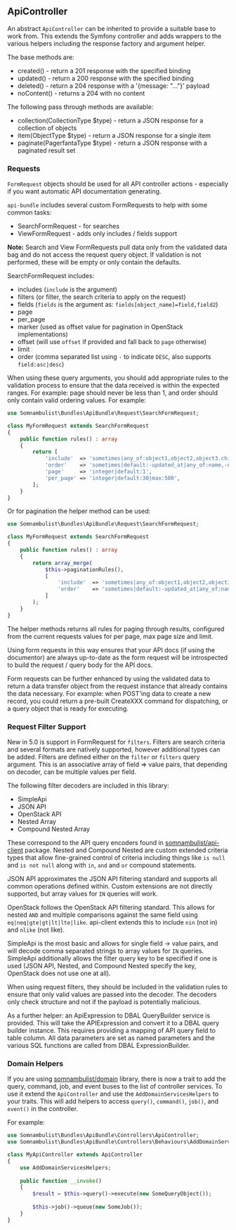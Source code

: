 ## ApiController

An abstract `ApiController` can be inherited to provide a suitable base to work from.
This extends the Symfony controller and adds wrappers to the various helpers including
the response factory and argument helper.

The base methods are:

* created() - return a 201 response with the specified binding
* updated() - return a 200 response with the specified binding
* deleted() - return a 204 response with a '{message: "..."}' payload
* noContent() - returns a 204 with no content

The following pass through methods are available:

* collection(CollectionType $type) - return a JSON response for a collection of objects
* item(ObjectType $type) - return a JSON response for a single item
* paginate(PagerfantaType $type) - return a JSON response with a paginated result set

### Requests

`FormRequest` objects should be used for all API controller actions - especially if you want automatic
API documentation generating.

`api-bundle` includes several custom FormRequests to help with some common tasks:

 * SearchFormRequest - for searches
 * ViewFormRequest - adds only includes / fields support

__Note:__ Search and View FormRequests pull data only from the validated data bag and do not access the
request query object. If validation is not performed, these will be empty or only contain the defaults.

SearchFormRequest includes:

 * includes (`include` is the argument)
 * filters (or filter, the search criteria to apply on the request)
 * fields (`fields` is the argument as: `fields[object_name]=field,field2`)
 * page
 * per_page
 * marker (used as offset value for pagination in OpenStack implementations)
 * offset (will use `offset` if provided and fall back to `page` otherwise)
 * limit
 * order (comma separated list using `-` to indicate `DESC`, also supports `field:asc|desc`)

When using these query arguments, you should add appropriate rules to the validation process to ensure that
the data received is within the expected ranges. For example: page should never be less than 1, and order
should only contain valid ordering values. For example:

```php
use Somnambulist\Bundles\ApiBundle\Request\SearchFormRequest;

class MyFormRequest extends SearchFormRequest
{
    public function rules() : array
    {
        return [
            'include'  => 'sometimes|any_of:object1,object2,object3.child',
            'order'    => 'sometimes|default:-updated_at|any_of:name,-name,created_at,-created_at,updated_at,-updated_at',
            'page'     => 'integer|default:1',
            'per_page' => 'integer|default:30|max:500',
        ];
    }
}
```

Or for pagination the helper method can be used:

```php
use Somnambulist\Bundles\ApiBundle\Request\SearchFormRequest;

class MyFormRequest extends SearchFormRequest
{
    public function rules() : array
    {
        return array_merge(
            $this->paginationRules(),
            [
                'include'  => 'sometimes|any_of:object1,object2,object3.child',
                'order'    => 'sometimes|default:-updated_at|any_of:name,-name,created_at,-created_at,updated_at,-updated_at',
            ]
        );
    }
}
```

The helper methods returns all rules for paging through results, configured from the current requests values
for per page, max page size and limit.

Using form requests in this way ensures that your API docs (if using the documentor) are always up-to-date
as the form request will be introspected to build the request / query body for the API docs.

Form requests can be further enhanced by using the validated data to return a data transfer object from the
request instance that already contains the data necessary. For example: when POST'ing data to create a new
record, you could return a pre-built CreateXXX command for dispatching, or a query object that is ready
for executing.

### Request Filter Support

New in 5.0 is support in FormRequest for `filters`. Filters are search criteria and several formats are
natively supported, however additional types can be added. Filters are defined either on the `filter` or
`filters` query argument. This is an associative array of field => value pairs, that depending on decoder,
can be multiple values per field.

The following filter decoders are included in this library:

 * SimpleApi
 * JSON API
 * OpenStack API
 * Nested Array
 * Compound Nested Array

These correspond to the API query encoders found in [somnambulist/api-client](https://github.com/somnambulist-tech/api-client)
package. Nested and Compound Nested are custom extended criteria types that allow fine-grained control of
criteria including things like `is null` and `is not null` along with `in`, `and` and `or` compound statements.

JSON API approximates the JSON API filtering standard and supports all common operations defined within. Custom
extensions are not directly supported, but array values for `IN` queries will work.

OpenStack follows the OpenStack API filtering standard. This allows for nested `AND` and multiple comparisons
against the same field using `eq|neq|gte|gt|lt|lte|like`. api-client extends this to include `nin` (not in)
and `nlike` (not like).

SimpleApi is the most basic and allows for single field -> value pairs, and will decode comma separated strings
to array values for `IN` queries. SimpleApi additionally allows the filter query key to be specified if one is
used (JSON API, Nested, and Compound Nested specify the key, OpenStack does not use one at all).

When using request filters, they should be included in the validation rules to ensure that only valid values
are passed into the decoder. The decoders only check structure and not if the payload is potentially malicious.

As a further helper: an ApiExpression to DBAL QueryBuilder service is provided. This will take the APIExpression
and convert it to a DBAL query builder instance. This requires providing a mapping of API query field to table
column. All data parameters are set as named parameters and the various SQL functions are called from DBAL
ExpressionBuilder.

### Domain Helpers

If you are using [somnambulist/domain](https://github.com/somnambulist-tech/domain) library, there is
now a trait to add the query, command, job, and event buses to the list of controller services. To use
it extend the `ApiController` and use the `AddDomainServicesHelpers` to your traits. This will add
helpers to access `query()`, `command()`, `job()`, and `event()` in the controller.

For example:

```php
use Somnambulist\Bundles\ApiBundle\Controllers\ApiController;
use Somnambulist\Bundles\ApiBundle\Controllers\Behaviours\AddDomainServicesHelpers;

class MyApiController extends ApiController
{
    use AddDomainServicesHelpers;
    
    public function __invoke()
    {
        $result = $this->query()->execute(new SomeQueryObject());
        
        $this->job()->queue(new SomeJob());
    }
}
```
